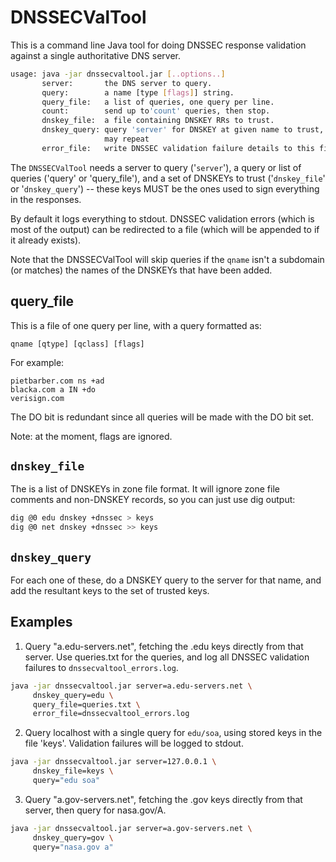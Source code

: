# DNSSECValTool

This is a command line Java tool for doing DNSSEC response validation against
a single authoritative DNS server.

```bash
usage: java -jar dnssecvaltool.jar [..options..]
       server:       the DNS server to query.
       query:        a name [type [flags]] string.
       query_file:   a list of queries, one query per line.
       count:        send up to'count' queries, then stop.
       dnskey_file:  a file containing DNSKEY RRs to trust.
       dnskey_query: query 'server' for DNSKEY at given name to trust,
                     may repeat
       error_file:   write DNSSEC validation failure details to this file
```

The `DNSSECValTool` needs a server to query ('`server`'), a query or list of
queries ('query' or 'query_file'), and a set of DNSKEYs to trust ('`dnskey_file`'
or '`dnskey_query`') -- these keys MUST be the ones used to sign everything in the
responses.

By default it logs everything to stdout.  DNSSEC validation errors (which is
most of the output) can be redirected to a file (which will be appended to if it
already exists).

Note that the DNSSECValTool will skip queries if the `qname` isn't a
subdomain (or matches) the names of the DNSKEYs that have been added.

## query_file

This is a file of one query per line, with a query formatted as:

```text
qname [qtype] [qclass] [flags]
```

For example:

```text
pietbarber.com ns +ad
blacka.com a IN +do
verisign.com
```

The DO bit is redundant since all queries will be made with the DO bit set.

Note: at the moment, flags are ignored.

## `dnskey_file`

The is a list of DNSKEYs in zone file format.  It will ignore zone file comments
and non-DNSKEY records, so you can just use dig output:

```bash
dig @0 edu dnskey +dnssec > keys
dig @0 net dnskey +dnssec >> keys
```

## `dnskey_query`

For each one of these, do a DNSKEY query to the server for that name, and add
the resultant keys to the set of trusted keys.

## Examples

1. Query "a.edu-servers.net", fetching the .edu keys directly from
   that server.  Use queries.txt for the queries, and log all DNSSEC
   validation failures to `dnssecvaltool_errors.log`.
```bash
java -jar dnssecvaltool.jar server=a.edu-servers.net \
     dnskey_query=edu \
     query_file=queries.txt \
     error_file=dnssecvaltool_errors.log
```
2. Query localhost with a single query for `edu/soa`, using stored keys
   in the file 'keys'.  Validation failures will be logged to stdout.
```bash
java -jar dnssecvaltool.jar server=127.0.0.1 \
     dnskey_file=keys \
     query="edu soa"
```
3. Query "a.gov-servers.net", fetching the .gov keys directly from
   that server, then query for nasa.gov/A.
```bash
java -jar dnssecvaltool.jar server=a.gov-servers.net \
     dnskey_query=gov \
     query="nasa.gov a"
```
